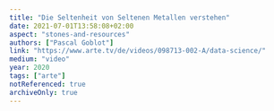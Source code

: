 ```yaml
---
title: "Die Seltenheit von Seltenen Metallen verstehen"
date: 2021-07-01T13:58:08+02:00
aspect: "stones-and-resources"
authors: ["Pascal Goblot"]
link: "https://www.arte.tv/de/videos/098713-002-A/data-science/"
medium: "video"
year: 2020
tags: ["arte"]
notReferenced: true
archiveOnly: true
---
```

